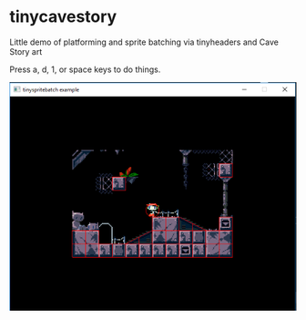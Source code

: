 # tinycavestory
Little demo of platforming and sprite batching via tinyheaders and Cave Story art

Press a, d, 1, or space keys to do things.

![screenshot 1](/screenshots/tinycavestory.png?raw=true)
